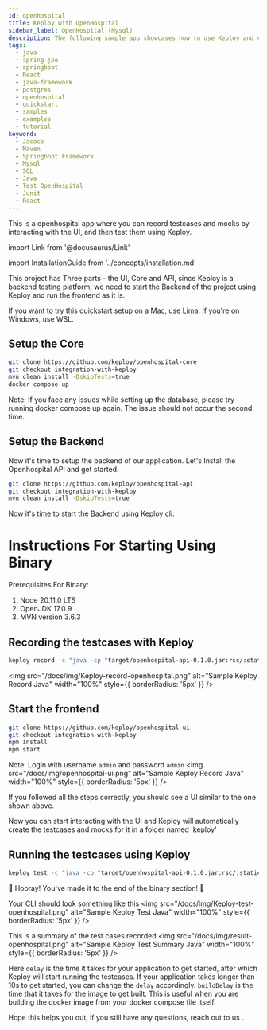 ```yaml
---
id: openhospital
title: Keploy with OpenHospital
sidebar_label: OpenHospital (Mysql)
description: The following sample app showcases how to use Keploy and create test cases and mocks for popular spring-boot java application.
tags:
  - java
  - spring-jpa
  - springboot
  - React
  - java-framework
  - postgres
  - openhospital
  - quickstart
  - samples
  - examples
  - tutorial
keyword:
  - Jacoco
  - Maven
  - Springboot Framework
  - Mysql
  - SQL
  - Java
  - Test OpenHospital
  - Junit
  - React
---
```


This is a openhospital app where you can record testcases and mocks by interacting with the UI, and then test them using Keploy.

import Link from '@docusaurus/Link'

import InstallationGuide from '../concepts/installation.md'

<InstallationGuide/>

This project has Three parts - the UI, Core and API, since Keploy is a backend testing platform, we need to start the Backend of the project using Keploy and run the frontend as it is.

If you want to try this quickstart setup on a Mac, use Lima. If you're on Windows, use WSL.

## Setup the Core

```bash
git clone https://github.com/keploy/openhospital-core
git checkout integration-with-keploy
mvn clean install -DskipTests=true
docker compose up

```

Note: If you face any issues while setting up the database, please try running docker compose up again. The issue should not occur the second time.

## Setup the Backend

Now it's time to setup the backend of our application. Let's Install the Openhospital API and get started.

```bash
git clone https://github.com/keploy/openhospital-api
git checkout integration-with-keploy
mvn clean install -DskipTests=true
```

Now it's time to start the Backend using Keploy cli:

# Instructions For Starting Using Binary

Prerequisites For Binary:

1. Node 20.11.0 LTS
2. OpenJDK 17.0.9
3. MVN version 3.6.3

## Recording the testcases with Keploy

```bash
keploy record -c "java -cp "target/openhospital-api-0.1.0.jar:rsc/:static/" org.springframework.boot.loader.launch.JarLauncher"
```

<img src="/docs/img/Keploy-record-openhospital.png" alt="Sample Keploy Record Java" width="100%" style={{ borderRadius: '5px' }} />

## Start the frontend

```bash
git clone https://github.com/keploy/openhospital-ui
git checkout integration-with-keploy
npm install
npm start
```

Note: Login with username `admin` and password `admin`
<img src="/docs/img/openhospital-ui.png" alt="Sample Keploy Record Java" width="100%" style={{ borderRadius: '5px' }} />

If you followed all the steps correctly, you should see a UI similar to the one shown above.

Now you can start interacting with the UI and Keploy will automatically create the testcases and mocks for it in a folder named 'keploy'

## Running the testcases using Keploy

```bash
keploy test -c "java -cp "target/openhospital-api-0.1.0.jar:rsc/:static/" org.springframework.boot.loader.launch.JarLauncher" --delay 40

```

🎉 Hooray! You've made it to the end of the binary section! 🎉

Your CLI should look something like this
<img src="/docs/img/Keploy-test-openhospital.png" alt="Sample Keploy Test Java" width="100%" style={{ borderRadius: '5px' }} />

This is a summary of the test cases recorded
<img src="/docs/img/result-openhospital.png" alt="Sample Keploy Test Summary Java" width="100%" style={{ borderRadius: '5px' }} />

Here `delay` is the time it takes for your application to get started, after which Keploy will start running the testcases. If your application takes longer than 10s to get started, you can change the `delay` accordingly.
`buildDelay` is the time that it takes for the image to get built. This is useful when you are building the docker image from your docker compose file itself.

Hope this helps you out, if you still have any questions, reach out to us .
